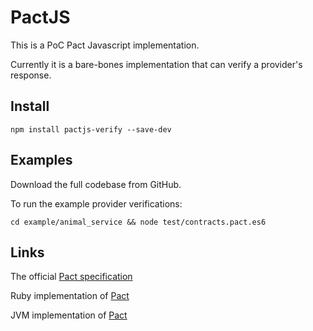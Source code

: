 PactJS
======

This is a PoC Pact Javascript implementation. 
 
Currently it is a bare-bones implementation that can verify a provider's response.  

Install
-------

    npm install pactjs-verify --save-dev

Examples
--------

Download the full codebase from GitHub.

To run the example provider verifications:

    cd example/animal_service && node test/contracts.pact.es6
  

Links
-----

The official [Pact specification](https://github.com/bethesque/pact-specification)

Ruby implementation of [Pact](https://github.com/realestate-com-au/pact) 

JVM implementation of [Pact](https://github.com/DiUS/pact-jvm)